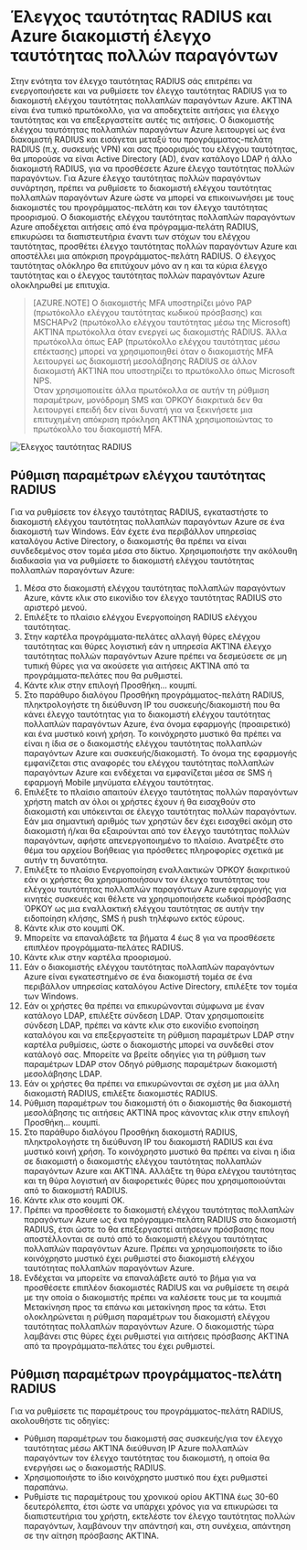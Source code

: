 <properties 
    pageTitle="Έλεγχος ταυτότητας RADIUS και Azure διακομιστή έλεγχο ταυτότητας πολλών παραγόντων"
    description="Αυτή είναι η σελίδα ελέγχου ταυτότητας πολλαπλών παραγόντων Azure που θα σας βοηθήσουν στην ανάπτυξη τον έλεγχο ταυτότητας RADIUS και Azure διακομιστής ελέγχου ταυτότητας πολλαπλών παραγόντων."
    services="multi-factor-authentication"
    documentationCenter=""
    authors="kgremban"
    manager="femila"
    editor="curtand"/>

<tags
    ms.service="multi-factor-authentication"
    ms.workload="identity"
    ms.tgt_pltfrm="na"
    ms.devlang="na"
    ms.topic="get-started-article"
    ms.date="08/15/2016"
    ms.author="kgremban"/>



# <a name="radius-authentication-and-azure-multi-factor-authentication-server"></a>Έλεγχος ταυτότητας RADIUS και Azure διακομιστή έλεγχο ταυτότητας πολλών παραγόντων

Στην ενότητα τον έλεγχο ταυτότητας RADIUS σάς επιτρέπει να ενεργοποιήσετε και να ρυθμίσετε τον έλεγχο ταυτότητας RADIUS για το διακομιστή ελέγχου ταυτότητας πολλαπλών παραγόντων Azure. ΑΚΤΊΝΑ είναι ένα τυπικό πρωτόκολλο, για να αποδεχτείτε αιτήσεις για έλεγχο ταυτότητας και να επεξεργαστείτε αυτές τις αιτήσεις. Ο διακομιστής ελέγχου ταυτότητας πολλαπλών παραγόντων Azure λειτουργεί ως ένα διακομιστή RADIUS και εισάγεται μεταξύ του προγράμματος-πελάτη RADIUS (π.χ. συσκευής VPN) και σας προορισμός του ελέγχου ταυτότητας, θα μπορούσε να είναι Active Directory (AD), έναν κατάλογο LDAP ή άλλο διακομιστή RADIUS, για να προσθέσετε Azure έλεγχο ταυτότητας πολλών παραγόντων. Για Azure έλεγχο ταυτότητας πολλών παραγόντων συνάρτηση, πρέπει να ρυθμίσετε το διακομιστή ελέγχου ταυτότητας πολλαπλών παραγόντων Azure ώστε να μπορεί να επικοινωνήσει με τους διακομιστές του προγράμματος-πελάτη και τον έλεγχο ταυτότητας προορισμού. Ο διακομιστής ελέγχου ταυτότητας πολλαπλών παραγόντων Azure αποδέχεται αιτήσεις από ένα πρόγραμμα-πελάτη RADIUS, επικυρώσει τα διαπιστευτήρια έναντι των στόχων του ελέγχου ταυτότητας, προσθέτει έλεγχο ταυτότητας πολλών παραγόντων Azure και αποστέλλει μια απόκριση προγράμματος-πελάτη RADIUS. Ο έλεγχος ταυτότητας ολόκληρο θα επιτύχουν μόνο αν η και τα κύρια έλεγχο ταυτότητας και ο έλεγχος ταυτότητας πολλών παραγόντων Azure ολοκληρωθεί με επιτυχία.

>[AZURE.NOTE]
>Ο διακομιστής MFA υποστηρίζει μόνο PAP (πρωτόκολλο ελέγχου ταυτότητας κωδικού πρόσβασης) και MSCHAPv2 (πρωτόκολλο ελέγχου ταυτότητας μέσω της Microsoft) ΑΚΤΊΝΑ πρωτόκολλα όταν ενεργεί ως διακομιστής RADIUS.  Άλλα πρωτόκολλα όπως EAP (πρωτόκολλο ελέγχου ταυτότητας μέσω επέκτασης) μπορεί να χρησιμοποιηθεί όταν ο διακομιστής MFA λειτουργεί ως διακομιστή μεσολάβησης RADIUS σε άλλον διακομιστή ΑΚΤΊΝΑ που υποστηρίζει το πρωτόκολλο όπως Microsoft NPS.
></br>
>Όταν χρησιμοποιείτε άλλα πρωτόκολλα σε αυτήν τη ρύθμιση παραμέτρων, μονόδρομη SMS και ΌΡΚΟΥ διακριτικά δεν θα λειτουργεί επειδή δεν είναι δυνατή για να ξεκινήσετε μια επιτυχημένη απόκριση πρόκληση ΑΚΤΊΝΑ χρησιμοποιώντας το πρωτόκολλο του διακομιστή MFA.


![Έλεγχος ταυτότητας RADIUS](./media/multi-factor-authentication-get-started-server-rdg/radius.png)

## <a name="radius-authentication-configuration"></a>Ρύθμιση παραμέτρων ελέγχου ταυτότητας RADIUS

Για να ρυθμίσετε τον έλεγχο ταυτότητας RADIUS, εγκαταστήστε το διακομιστή ελέγχου ταυτότητας πολλαπλών παραγόντων Azure σε ένα διακομιστή των Windows. Εάν έχετε ένα περιβάλλον υπηρεσίας καταλόγου Active Directory, ο διακομιστής θα πρέπει να είναι συνδεδεμένος στον τομέα μέσα στο δίκτυο. Χρησιμοποιήστε την ακόλουθη διαδικασία για να ρυθμίσετε το διακομιστή ελέγχου ταυτότητας πολλαπλών παραγόντων Azure:

1. Μέσα στο διακομιστή ελέγχου ταυτότητας πολλαπλών παραγόντων Azure, κάντε κλικ στο εικονίδιο τον έλεγχο ταυτότητας RADIUS στο αριστερό μενού.
2. Επιλέξτε το πλαίσιο ελέγχου Ενεργοποίηση RADIUS ελέγχου ταυτότητας.
3. Στην καρτέλα προγράμματα-πελάτες αλλαγή θύρες ελέγχου ταυτότητας και θύρες λογιστική εάν η υπηρεσία ΑΚΤΊΝΑ έλεγχο ταυτότητας πολλών παραγόντων Azure πρέπει να δεσμεύσετε σε μη τυπική θύρες για να ακούσετε για αιτήσεις ΑΚΤΊΝΑ από τα προγράμματα-πελάτες που θα ρυθμιστεί.
4. Κάντε κλικ στην επιλογή Προσθήκη... κουμπί.
5. Στο παράθυρο διαλόγου Προσθήκη προγράμματος-πελάτη RADIUS, πληκτρολογήστε τη διεύθυνση IP του συσκευής/διακομιστή που θα κάνει έλεγχο ταυτότητας για το διακομιστή ελέγχου ταυτότητας πολλαπλών παραγόντων Azure, ένα όνομα εφαρμογής (προαιρετικό) και ένα μυστικό κοινή χρήση. Το κοινόχρηστο μυστικό θα πρέπει να είναι η ίδια σε ο διακομιστής ελέγχου ταυτότητας πολλαπλών παραγόντων Azure και συσκευής/διακομιστή. Το όνομα της εφαρμογής εμφανίζεται στις αναφορές του ελέγχου ταυτότητας πολλαπλών παραγόντων Azure και ενδέχεται να εμφανίζεται μέσα σε SMS ή εφαρμογή Mobile μηνύματα ελέγχου ταυτότητας.
6. Επιλέξτε το πλαίσιο απαιτούν έλεγχο ταυτότητας πολλών παραγόντων χρήστη match αν όλοι οι χρήστες έχουν ή θα εισαχθούν στο διακομιστή και υπόκεινται σε έλεγχο ταυτότητας πολλών παραγόντων. Εάν μια σημαντική αριθμός των χρηστών δεν έχει εισαχθεί ακόμη στο διακομιστή ή/και θα εξαιρούνται από τον έλεγχο ταυτότητας πολλών παραγόντων, αφήστε απενεργοποιημένο το πλαίσιο. Ανατρέξτε στο θέμα του αρχείου Βοήθειας για πρόσθετες πληροφορίες σχετικά με αυτήν τη δυνατότητα.
7. Επιλέξτε το πλαίσιο Ενεργοποίηση εναλλακτικών ΌΡΚΟΥ διακριτικού εάν οι χρήστες θα χρησιμοποιήσουν τον έλεγχο ταυτότητας του ελέγχου ταυτότητας πολλαπλών παραγόντων Azure εφαρμογής για κινητές συσκευές και θέλετε να χρησιμοποιήσετε κωδικοί πρόσβασης ΌΡΚΟΥ ως μια εναλλακτική ελέγχου ταυτότητας σε αυτήν την ειδοποίηση κλήσης, SMS ή push τηλέφωνο εκτός εύρους.
8. Κάντε κλικ στο κουμπί OK.
9. Μπορείτε να επαναλάβετε τα βήματα 4 έως 8 για να προσθέσετε επιπλέον προγράμματα-πελάτες RADIUS.
10. Κάντε κλικ στην καρτέλα προορισμού.
11. Εάν ο διακομιστής ελέγχου ταυτότητας πολλαπλών παραγόντων Azure είναι εγκατεστημένο σε ένα διακομιστή τομέα σε ένα περιβάλλον υπηρεσίας καταλόγου Active Directory, επιλέξτε τον τομέα των Windows.
12. Εάν οι χρήστες θα πρέπει να επικυρώνονται σύμφωνα με έναν κατάλογο LDAP, επιλέξτε σύνδεση LDAP. Όταν χρησιμοποιείτε σύνδεση LDAP, πρέπει να κάντε κλικ στο εικονίδιο ενοποίηση καταλόγου και να επεξεργαστείτε τη ρύθμιση παραμέτρων LDAP στην καρτέλα ρυθμίσεις, ώστε ο διακομιστής μπορεί να συνδεθεί στον κατάλογό σας. Μπορείτε να βρείτε οδηγίες για τη ρύθμιση των παραμέτρων LDAP στον Οδηγό ρύθμισης παραμέτρων διακομιστή μεσολάβησης LDAP.
13. Εάν οι χρήστες θα πρέπει να επικυρώνονται σε σχέση με μια άλλη διακομιστή RADIUS, επιλέξτε διακομιστές RADIUS.
14. Ρύθμιση παραμέτρων του διακομιστή ότι ο διακομιστής θα διακομιστή μεσολάβησης τις αιτήσεις ΑΚΤΊΝΑ προς κάνοντας κλικ στην επιλογή Προσθήκη... κουμπί.
15. Στο παράθυρο διαλόγου Προσθήκη διακομιστή RADIUS, πληκτρολογήστε τη διεύθυνση IP του διακομιστή RADIUS και ένα μυστικό κοινή χρήση. Το κοινόχρηστο μυστικό θα πρέπει να είναι η ίδια σε διακομιστή ο διακομιστής ελέγχου ταυτότητας πολλαπλών παραγόντων Azure και ΑΚΤΊΝΑ. Αλλάξτε τη θύρα ελέγχου ταυτότητας και τη θύρα λογιστική αν διαφορετικές θύρες που χρησιμοποιούνται από το διακομιστή RADIUS.
16. Κάντε κλικ στο κουμπί OK.
17. Πρέπει να προσθέσετε το διακομιστή ελέγχου ταυτότητας πολλαπλών παραγόντων Azure ως ένα πρόγραμμα-πελάτη RADIUS στο διακομιστή RADIUS, έτσι ώστε το θα επεξεργαστεί αιτήσεων πρόσβασης που αποστέλλονται σε αυτό από το διακομιστή ελέγχου ταυτότητας πολλαπλών παραγόντων Azure. Πρέπει να χρησιμοποιήσετε το ίδιο κοινόχρηστο μυστικό έχει ρυθμιστεί στο διακομιστή ελέγχου ταυτότητας πολλαπλών παραγόντων Azure.
18. Ενδέχεται να μπορείτε να επαναλάβετε αυτό το βήμα για να προσθέσετε επιπλέον διακομιστές RADIUS και να ρυθμίσετε τη σειρά με την οποία ο διακομιστής πρέπει να καλέσετε τους με τα κουμπιά Μετακίνηση προς τα επάνω και μετακίνηση προς τα κάτω. Έτσι ολοκληρώνεται η ρύθμιση παραμέτρων του διακομιστή ελέγχου ταυτότητας πολλαπλών παραγόντων Azure. Ο διακομιστής τώρα λαμβάνει στις θύρες έχει ρυθμιστεί για αιτήσεις πρόσβασης ΑΚΤΊΝΑ από τα προγράμματα-πελάτες του έχει ρυθμιστεί.   


## <a name="radius-client-configuration"></a>Ρύθμιση παραμέτρων προγράμματος-πελάτη RADIUS

Για να ρυθμίσετε τις παραμέτρους του προγράμματος-πελάτη RADIUS, ακολουθήστε τις οδηγίες:

- Ρύθμιση παραμέτρων του διακομιστή σας συσκευής/για τον έλεγχο ταυτότητας μέσω ΑΚΤΊΝΑ διεύθυνση IP Azure πολλαπλών παραγόντων τον έλεγχο ταυτότητας του διακομιστή, η οποία θα ενεργήσει ως ο διακομιστής RADIUS.
- Χρησιμοποιήστε το ίδιο κοινόχρηστο μυστικό που έχει ρυθμιστεί παραπάνω.
- Ρυθμίστε τις παραμέτρους του χρονικού ορίου ΑΚΤΊΝΑ έως 30-60 δευτερόλεπτα, έτσι ώστε να υπάρχει χρόνος για να επικυρώσει τα διαπιστευτήρια του χρήστη, εκτελέστε τον έλεγχο ταυτότητας πολλών παραγόντων, λαμβάνουν την απάντησή και, στη συνέχεια, απάντηση σε την αίτηση πρόσβασης ΑΚΤΊΝΑ.
